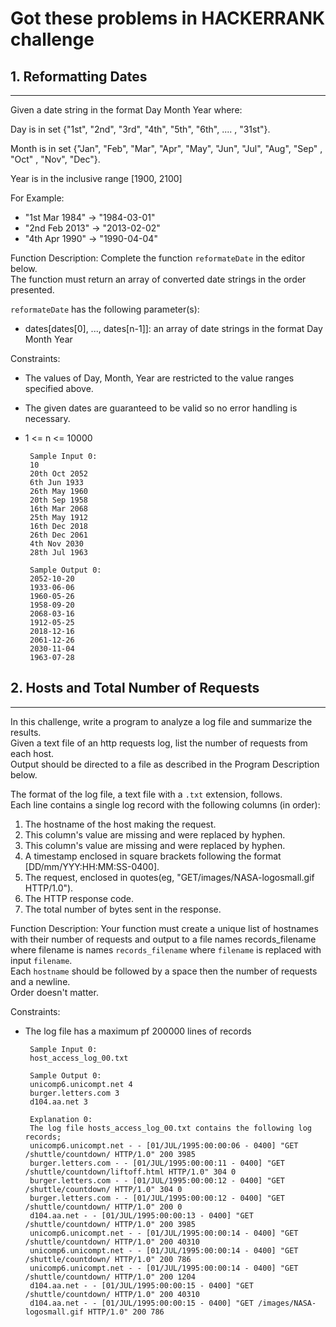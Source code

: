 # Got these problems in HACKERRANK challenge


## 1. Reformatting Dates
-----
Given a date string in the format Day Month Year where:

Day is in set {"1st", "2nd", "3rd", "4th", "5th", "6th", .... , "31st"}.   

Month is in set {"Jan", "Feb", "Mar", "Apr", "May", "Jun",
                 "Jul", "Aug", "Sep" , "Oct" , "Nov", "Dec"}.   
				 
Year is in the inclusive range [1900, 2100]

For Example:  
- "1st Mar 1984" -> "1984-03-01"
- "2nd Feb 2013" -> "2013-02-02"
- "4th Apr 1990" -> "1990-04-04"  


Function Description:
Complete the function `reformateDate` in the editor below.  
The function must return an array of converted date strings in the order presented.  
 
`reformateDate` has the following parameter(s):
- dates[dates[0], ..., dates[n-1]]: an array of date strings in the format Day Month Year
  
  
Constraints:  
 - The values of Day, Month, Year are restricted to the value ranges specified above.  
 - The given dates are guaranteed to be valid so no error handling is necessary. 
 - 1 <= n <= 10000  
 
		Sample Input 0:
		10
		20th Oct 2052
		6th Jun 1933
		26th May 1960
		20th Sep 1958
		16th Mar 2068
		25th May 1912
		16th Dec 2018
		26th Dec 2061
		4th Nov 2030
		28th Jul 1963
		
		Sample Output 0:
		2052-10-20
		1933-06-06
		1960-05-26
		1958-09-20
		2068-03-16
		1912-05-25
		2018-12-16
		2061-12-26
		2030-11-04
		1963-07-28
		


## 2. Hosts and Total Number of Requests
-----
In this challenge, write a program to analyze a log file and summarize the results.   
Given a text file of an http requests log, list the number of requests from each host.  
Output should be directed to a file as described in the Program Description below.

The format of the log file, a text file with a `.txt` extension, follows.     
Each line contains a single log record with the following columns (in order):     
1. The hostname of the host making the request.    
2. This column's value are missing and were replaced by hyphen.   
3. This column's value are missing and were replaced by hyphen.   
4. A timestamp enclosed in square brackets following the format [DD/mm/YYY:HH:MM:SS-0400].   
5. The request, enclosed in quotes(eg, "GET/images/NASA-logosmall.gif HTTP/1.0").  
6. The HTTP response code.  
7. The total number of bytes sent in the response.  


Function Description:
Your function must create a unique list of hostnames with their number of requests and output to a file names records_filename where filename is names `records_filename` where `filename` is replaced with input `filename`.   
Each `hostname` should be followed by a space then the number of requests and a newline.  
Order doesn't matter.
  

   
Constraints:  
 - The log file has a maximum pf 200000 lines of records
 
		Sample Input 0:
		host_access_log_00.txt
		
		Sample Output 0:
		unicomp6.unicompt.net 4
		burger.letters.com 3
		d104.aa.net 3
		
		Explanation 0:
		The log file hosts_access_log_00.txt contains the following log records;
		unicomp6.unicompt.net - - [01/JUL/1995:00:00:06 - 0400] "GET /shuttle/countdown/ HTTP/1.0" 200 3985 
		burger.letters.com - - [01/JUL/1995:00:00:11 - 0400] "GET /shuttle/countdown/liftoff.html HTTP/1.0" 304 0
		burger.letters.com - - [01/JUL/1995:00:00:12 - 0400] "GET /shuttle/countdown/ HTTP/1.0" 304 0
		burger.letters.com - - [01/JUL/1995:00:00:12 - 0400] "GET /shuttle/countdown/ HTTP/1.0" 200 0
		d104.aa.net - - [01/JUL/1995:00:00:13 - 0400] "GET /shuttle/countdown/ HTTP/1.0" 200 3985 
		unicomp6.unicompt.net - - [01/JUL/1995:00:00:14 - 0400] "GET /shuttle/countdown/ HTTP/1.0" 200 40310 
		unicomp6.unicompt.net - - [01/JUL/1995:00:00:14 - 0400] "GET /shuttle/countdown/ HTTP/1.0" 200 786 
		unicomp6.unicompt.net - - [01/JUL/1995:00:00:14 - 0400] "GET /shuttle/countdown/ HTTP/1.0" 200 1204 
		d104.aa.net - - [01/JUL/1995:00:00:15 - 0400] "GET /shuttle/countdown/ HTTP/1.0" 200 40310 
		d104.aa.net - - [01/JUL/1995:00:00:15 - 0400] "GET /images/NASA-logosmall.gif HTTP/1.0" 200 786 